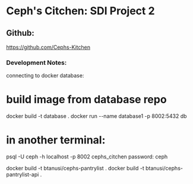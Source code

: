 # Ceph's Citchen: SDI Project 2

## Github:
https://github.com/Cephs-Kitchen

### Development Notes:

connecting to docker database:
# build image from database repo
docker build -t database .
docker run --name database1 -p 8002:5432 db
# in another terminal:
psql -U ceph -h localhost -p 8002 cephs_citchen
password: ceph

docker build -t btanusi/cephs-pantrylist .
docker build -t btanusi/cephs-pantrylist-api .

